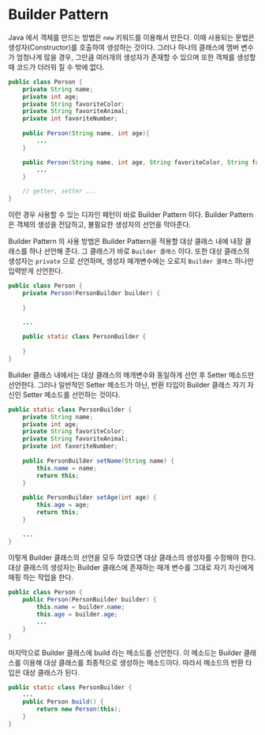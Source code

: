 # Builder Pattern

Java 에서 객체를 만드는 방법은 `new` 키워드를 이용해서 만든다. 이때 사용되는 문법은 생성자(Constructor)를 호출하여 생성하는 것이다.
그러나 하나의 클래스에 멤버 변수가 엄청나게 많을 경우, 그만큼 여러개의 생성자가 존재할 수 있으며 또한 객체를 생성할 때 코드가 더러워 질 수 밖에 없다.

```java
public class Person {
	private String name;
	private int age;
	private String favoriteColor;
	private String favoriteAnimal;
	private int favoriteNumber;
	
	public Person(String name, int age){
		...
	}

	public Person(String name, int age, String favoriteColor, String favoriteAnimal, int favoriteNumber){
		...
	}

	// getter, setter ...
}
```

이런 경우 사용할 수 있는 디자인 패턴이 바로 Builder Pattern 이다. Builder Pattern 은 객체의 생성을 전담하고, 불필요한 생성자의 선언을 막아준다.

Builder Pattern 의 사용 방법은 Builder Pattern을 적용할 대상 클래스 내에 내장 클래스를 하나 선언해 준다. 그 클래스가 바로 `Builder 클래스` 이다.
또한 대상 클래스의 생성자는 `private` 으로 선언하며, 생성자 매개변수에는 오로지 `Builder 클래스` 하나만 입력받게 선언한다.

```java
public class Person {
	private Person(PersonBuilder builder) {
	
	}

	...
	
	public static class PersonBuilder {
	
	}
}

```

Builder 클래스 내에서는 대상 클래스의 매개변수와 동일하게 선언 후 Setter 메소드만 선언한다.
그러나 일반적인 Setter 메소드가 아닌, 반환 타입이 Builder 클래스 자기 자신인 Setter 메소드를 선언하는 것이다.

```java
public static class PersonBuilder {
	private String name;
	private int age;
	private String favoriteColor;
	private String favoriteAnimal;
	private int favoriteNumber;
	
	public PersonBuilder setName(String name) {
		this.name = name;
		return this;
	}
	
	public PersonBuilder setAge(int age) {
		this.age = age;
		return this;
	}
	
	...
}
```

이렇게 Builder 클래스의 선언을 모두 하였으면 대상 클래스의 생성자를 수정해야 한다.
대상 클래스의 생성자는 Builder 클래스에 존재하는 매개 변수를 그대로 자기 자신에게 매핑 하는 작업을 한다.

```java
public class Person {
	public Person(PersonBuilder builder) {
		this.name = builder.name;
		this.age = builder.age;
		...
	}
}
```

마지막으로 Builder 클래스에 build 라는 메소드를 선언한다. 이 메소드는 Builder 클래스를 이용해 대상 클래스를 최종적으로 생성하는 메소드이다.
따라서 메소드의 반환 타입은 대상 클래스가 된다.

```java
public static class PersonBuilder {
	...
	public Person build() {
		return new Person(this);
	}
}
```